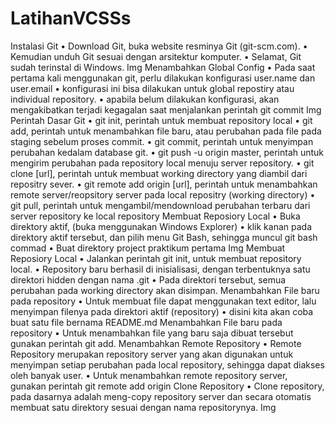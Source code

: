 # LatihanVCSSs
Instalasi Git • Download Git, buka website resminya Git (git-scm.com). • Kemudian unduh Git sesuai dengan arsitektur komputer. • Selamat, Git sudah terinstal di Windows.
Img
Menambahkan Global Config • Pada saat pertama kali menggunakan git, perlu dilakukan konfigurasi user.name dan user.email • konfigurasi ini bisa dilakukan untuk global repostiry atau individual repository. • apabila belum dilakukan konfigurasi, akan mengakibatkan terjadi kegagalan saat menjalankan perintah git commit
Img
Perintah Dasar Git • git init, perintah untuk membuat repository local • git add, perintah untuk menambahkan file baru, atau perubahan pada file pada staging sebelum proses commit. • git commit, perintah untuk menyimpan perubahan kedalam database git. • git push -u origin master, perintah untuk mengirim perubahan pada repository local menuju server repository. • git clone [url], perintah untuk membuat working directory yang diambil dari repositry sever. • git remote add origin [url], perintah untuk menambahkan remote server/reopsitory server pada local repositry (working directory) • git pull, perintah untuk mengambil/mendownload perubahan terbaru dari server repository ke local repository Membuat Reposiory Local • Buka direktory aktif, (buka menggunakan Windows Explorer) • klik kanan pada direktory aktif tersebut, dan pilih menu Git Bash, sehingga muncul git bash commad • Buat direktory project praktikum pertama
Img
Membuat Reposiory Local • Jalankan perintah git init, untuk membuat repository local. • Repository baru berhasil di inisialisasi, dengan terbentuknya satu direktori hidden dengan nama .git • Pada direktori tersebut, semua perubahan pada working directory akan disimpan. Menambahkan File baru pada repository • Untuk membuat file dapat menggunakan text editor, lalu menyimpan filenya pada direktori aktif (repository) • disini kita akan coba buat satu file bernama README.md Menambahkan File baru pada repository • Untuk menambahkan file yang baru saja dibuat tersebut gunakan perintah git add. Menambahkan Remote Repository • Remote Repository merupakan repository server yang akan digunakan untuk menyimpan setiap perubahan pada local repository, sehingga dapat diakses oleh banyak user. • Untuk menambahkan remote repository server, gunakan perintah git remote add origin Clone Repository • Clone repository, pada dasarnya adalah meng-copy repository server dan secara otomatis membuat satu direktory sesuai dengan nama repositorynya.
Img
